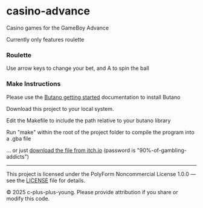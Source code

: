 # casino-advance
Casino games for the GameBoy Advance

Currently only features roulette
### Roulette
Use arrow keys to change your bet, and A to spin the ball

### Make Instructions
Please use the [Butano getting started](https://gvaliente.github.io/butano/getting_started.html) documentation to install Butano

Download this project to your local system.

Edit the Makefile to include the path relative to your butano library

Run "make" within the root of the project folder to compile the program into a .gba file

... or just [download the file from itch.io](https://c-plus-plus-young.itch.io/casino-advance) (password is "90%-of-gambling-addicts")

---
This project is licensed under the PolyForm Noncommercial License 1.0.0 — see the [LICENSE](./LICENSE) file for details.

© 2025 c-plus-plus-young. Please provide attribution if you share or modify this code.

